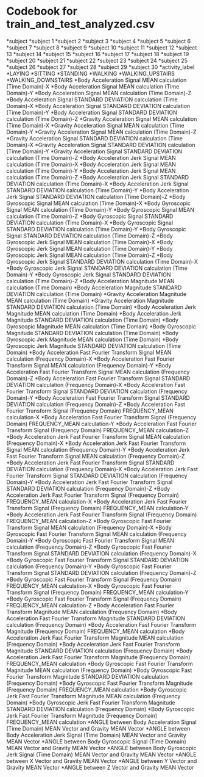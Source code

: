 # Codebook for train_and_test_analyzed.csv #
*subject
	*subject 1
	*subject 2
	*subject 3
	*subject 4
	*subject 5
	*subject 6
	*subject 7
	*subject 8
	*subject 9
	*subject 10
	*subject 11
	*subject 12
	*subject 13
	*subject 14
	*subject 15
	*subject 16
	*subject 17
	*subject 18
	*subject 19
	*subject 20
	*subject 21
	*subject 22
	*subject 23
	*subject 24
	*subject 25
	*subject 26
	*subject 27
	*subject 28
	*subject 29
	*subject 30
*activity_label
	*LAYING
	*SITTING
	*STANDING
	*WALKING
	*WALKING_UPSTAIRS
	*WALKING_DOWNSTAIRS
*Body Acceleration Signal MEAN calculation (Time Domain)-X
*Body Acceleration Signal MEAN calculation (Time Domain)-Y
*Body Acceleration Signal MEAN calculation (Time Domain)-Z
*Body Acceleration Signal STANDARD DEVIATION calculation (Time Domain)-X
*Body Acceleration Signal STANDARD DEVIATION calculation (Time Domain)-Y
*Body Acceleration Signal STANDARD DEVIATION calculation (Time Domain)-Z
*Gravity Acceleration Signal MEAN calculation (Time Domain)-X
*Gravity Acceleration Signal MEAN calculation (Time Domain)-Y
*Gravity Acceleration Signal MEAN calculation (Time Domain)-Z
*Gravity Acceleration Signal STANDARD DEVIATION calculation (Time Domain)-X
*Gravity Acceleration Signal STANDARD DEVIATION calculation (Time Domain)-Y
*Gravity Acceleration Signal STANDARD DEVIATION calculation (Time Domain)-Z
*Body Acceleration Jerk Signal MEAN calculation (Time Domain)-X
*Body Acceleration Jerk Signal MEAN calculation (Time Domain)-Y
*Body Acceleration Jerk Signal MEAN calculation (Time Domain)-Z
*Body Acceleration Jerk Signal STANDARD DEVIATION calculation (Time Domain)-X
*Body Acceleration Jerk Signal STANDARD DEVIATION calculation (Time Domain)-Y
*Body Acceleration Jerk Signal STANDARD DEVIATION calculation (Time Domain)-Z
*Body Gyroscopic Signal MEAN calculation (Time Domain)-X
*Body Gyroscopic Signal MEAN calculation (Time Domain)-Y
*Body Gyroscopic Signal MEAN calculation (Time Domain)-Z
*Body Gyroscopic Signal STANDARD DEVIATION calculation (Time Domain)-X
*Body Gyroscopic Signal STANDARD DEVIATION calculation (Time Domain)-Y
*Body Gyroscopic Signal STANDARD DEVIATION calculation (Time Domain)-Z
*Body Gyroscopic Jerk Signal MEAN calculation (Time Domain)-X
*Body Gyroscopic Jerk Signal MEAN calculation (Time Domain)-Y
*Body Gyroscopic Jerk Signal MEAN calculation (Time Domain)-Z
*Body Gyroscopic Jerk Signal STANDARD DEVIATION calculation (Time Domain)-X
*Body Gyroscopic Jerk Signal STANDARD DEVIATION calculation (Time Domain)-Y
*Body Gyroscopic Jerk Signal STANDARD DEVIATION calculation (Time Domain)-Z
*Body Acceleration Magnitude MEAN calculation (Time Domain)
*Body Acceleration Magnitude STANDARD DEVIATION calculation (Time Domain)
*Gravity Acceleration Magnitude MEAN calculation (Time Domain)
*Gravity Acceleration Magnitude STANDARD DEVIATION calculation (Time Domain)
*Body Acceleration Jerk Magnitude MEAN calculation (Time Domain)
*Body Acceleration Jerk Magnitude STANDARD DEVIATION calculation (Time Domain)
*Body Gyroscopic Magnitude MEAN calculation (Time Domain)
*Body Gyroscopic Magnitude STANDARD DEVIATION calculation (Time Domain)
*Body Gyroscopic Jerk Magnitude MEAN calculation (Time Domain)
*Body Gyroscopic Jerk Magnitude STANDARD DEVIATION calculation (Time Domain)
*Body Acceleration Fast Fourier Transform Signal MEAN calculation (Frequency Domain)-X
*Body Acceleration Fast Fourier Transform Signal MEAN calculation (Frequency Domain)-Y
*Body Acceleration Fast Fourier Transform Signal MEAN calculation (Frequency Domain)-Z
*Body Acceleration Fast Fourier Transform Signal STANDARD DEVIATION calculation (Frequency Domain)-X
*Body Acceleration Fast Fourier Transform Signal STANDARD DEVIATION calculation (Frequency Domain)-Y
*Body Acceleration Fast Fourier Transform Signal STANDARD DEVIATION calculation (Frequency Domain)-Z
*Body Acceleration Fast Fourier Transform Signal (Frequency Domain) FREQUENCY_MEAN calculation-X
*Body Acceleration Fast Fourier Transform Signal (Frequency Domain) FREQUENCY_MEAN calculation-Y
*Body Acceleration Fast Fourier Transform Signal (Frequency Domain) FREQUENCY_MEAN calculation-Z
*Body Acceleration Jerk Fast Fourier Transform Signal MEAN calculation (Frequency Domain)-X
*Body Acceleration Jerk Fast Fourier Transform Signal MEAN calculation (Frequency Domain)-Y
*Body Acceleration Jerk Fast Fourier Transform Signal MEAN calculation (Frequency Domain)-Z
*Body Acceleration Jerk Fast Fourier Transform Signal STANDARD DEVIATION calculation (Frequency Domain)-X
*Body Acceleration Jerk Fast Fourier Transform Signal STANDARD DEVIATION calculation (Frequency Domain)-Y
*Body Acceleration Jerk Fast Fourier Transform Signal STANDARD DEVIATION calculation (Frequency Domain)-Z
*Body Acceleration Jerk Fast Fourier Transform Signal (Frequency Domain) FREQUENCY_MEAN calculation-X
*Body Acceleration Jerk Fast Fourier Transform Signal (Frequency Domain) FREQUENCY_MEAN calculation-Y
*Body Acceleration Jerk Fast Fourier Transform Signal (Frequency Domain) FREQUENCY_MEAN calculation-Z
*Body Gyroscopic Fast Fourier Transform Signal MEAN calculation (Frequency Domain)-X
*Body Gyroscopic Fast Fourier Transform Signal MEAN calculation (Frequency Domain)-Y
*Body Gyroscopic Fast Fourier Transform Signal MEAN calculation (Frequency Domain)-Z
*Body Gyroscopic Fast Fourier Transform Signal STANDARD DEVIATION calculation (Frequency Domain)-X
*Body Gyroscopic Fast Fourier Transform Signal STANDARD DEVIATION calculation (Frequency Domain)-Y
*Body Gyroscopic Fast Fourier Transform Signal STANDARD DEVIATION calculation (Frequency Domain)-Z
*Body Gyroscopic Fast Fourier Transform Signal (Frequency Domain) FREQUENCY_MEAN calculation-X
*Body Gyroscopic Fast Fourier Transform Signal (Frequency Domain) FREQUENCY_MEAN calculation-Y
*Body Gyroscopic Fast Fourier Transform Signal (Frequency Domain) FREQUENCY_MEAN calculation-Z
*Body Acceleration Fast Fourier Transform Magnitude MEAN calculation (Frequency Domain)
*Body Acceleration Fast Fourier Transform Magnitude STANDARD DEVIATION calculation (Frequency Domain)
*Body Acceleration Fast Fourier Transform Magnitude (Frequency Domain) FREQUENCY_MEAN calculation
*Body Acceleration Jerk Fast Fourier Transform Magnitude MEAN calculation (Frequency Domain)
*Body Acceleration Jerk Fast Fourier Transform Magnitude STANDARD DEVIATION calculation (Frequency Domain)
*Body Acceleration Jerk Fast Fourier Transform Magnitude (Frequency Domain) FREQUENCY_MEAN calculation
*Body Gyroscopic Fast Fourier Transform Magnitude MEAN calculation (Frequency Domain)
*Body Gyroscopic Fast Fourier Transform Magnitude STANDARD DEVIATION calculation (Frequency Domain)
*Body Gyroscopic Fast Fourier Transform Magnitude (Frequency Domain) FREQUENCY_MEAN calculation
*Body Gyroscopic Jerk Fast Fourier Transform Magnitude MEAN calculation (Frequency Domain)
*Body Gyroscopic Jerk Fast Fourier Transform Magnitude STANDARD DEVIATION calculation (Frequency Domain)
*Body Gyroscopic Jerk Fast Fourier Transform Magnitude (Frequency Domain) FREQUENCY_MEAN calculation
*ANGLE between Body Acceleration Signal (Time Domain) MEAN Vector and Gravity MEAN Vector
*ANGLE between Body Acceleration Jerk Signal (Time Domain) MEAN Vector and Gravity MEAN Vector
*ANGLE between Body Gyroscopic Signal (Time Domain) MEAN Vector and Gravity MEAN Vector
*ANGLE between Body Gyroscopic Jerk Signal (Time Domain) MEAN Vector and Gravity MEAN Vector
*ANGLE between X Vector and Gravity MEAN Vector
*ANGLE between Y Vector and Gravity MEAN Vector
*ANGLE between Z Vector and Gravity MEAN Vector